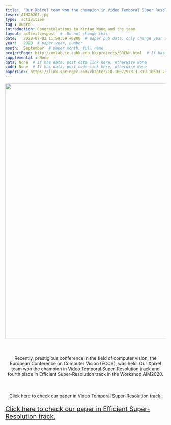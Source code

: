 ```yaml
---
title:  'Our Xpixel team won the champion in Video Temporal Super Resolution track in the AIM2020'  #  Paper title, covered by ''
teser: AIM20201.jpg
type:  activities
tag : Award
introduction: Congratulations to Xintao Wang and the team
layout: activitiespost  #  Do not change this
date:   2020-07-02 11:59:59 +0800  # paper pub data, only change year and month according to this format
year:   2020  # paper year, number
month:  September  # paper month, full name
projectPage: http://mmlab.ie.cuhk.edu.hk/projects/SRCNN.html  # If has project page, link here, otherwise None
supplemental : None
data: None  # If has data, post data link here, otherwise None
code: None  # If has data, post code link here, otherwise None
paperLink: https://link.springer.com/chapter/10.1007/978-3-319-10593-2_13  # post paper pdf link here
---
```


<center><img src="http://xpixel.group/images/activities/AIM20201.jpg" width = "800" height = "auto"  /></center>

&nbsp;
&nbsp;
<center>
<p style="font-size:20px;width:100%;text-align:left" >

Recently, prestigious conference in the field of computer vision, the European Conference on Computer Vision (ECCV), was held.
Our Xpixel team won the champion in Video Temporal Super-Resolution track and fourth place in Efficient Super-Resolution track in the Workshop AIM2020.

</p>
</center>
&nbsp;


<center>
<p style="font-size:20px;width:100%;text-align:left" >

<a href="http://xpixel.group/2020/08/07/Enhanced-Quadratic-Video-Interpolation.html"><font class="text-primary">Click here to check our paper in Video Temporal Super-Resolution track.</font></a>
</p>

<center>
<p style="font-size:20px;width:100%;text-align:left" >
<a href="http://xpixel.group/2020/08/06/Efficient-Image-Super-Resolution-Using-Pixel-Attention.html"><font class="text-primary">Click here to check our paper in Efficient Super-Resolution track.</font></a>

</p>

</center>
